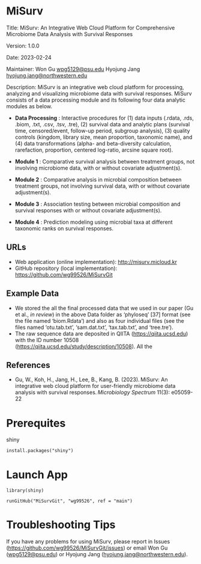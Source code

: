 # MiSurv

Title: MiSurv: An Integrative Web Cloud Platform for Comprehensive Microbiome Data Analysis with Survival Responses

Version: 1.0.0

Date: 2023-02-24

Maintainer: Won Gu <wpg5129@psu.edu> Hyojung Jang <hyojung.jang@northwestern.edu> 

Description: MiSurv is an integrative web cloud platform for processing, analyzing and visualizing microbiome data with survival responses. MiSurv consists of a data processing module and its following four data analytic modules as below.

* **Data Processing** : Interactive procedures for (1) data inputs (.rdata, .rds, .biom, .txt, .csv, .tsv, .tre), (2) survival data and analytic plans (survival time, censored/event, follow-up period, subgroup analysis), (3) quality controls (kingdom, library size, mean proportion, taxonomic name), and (4) data transformations (alpha- and beta-diversity calculation, rarefaction, proportion, centered log-ratio, arcsine square root).

* **Module 1** : Comparative survival analysis between treatment groups, not involving microbiome data, with or without covariate adjustment(s).

* **Module 2** : Comparative analysis in microbial composition between treatment groups, not involving survival data, with or without covariate adjustment(s).

* **Module 3** : Association testing between microbial composition and survival responses with or without covariate adjustment(s).

* **Module 4** : Prediction modeling using microbial taxa at different taxonomic ranks on survival responses.


## URLs

* Web application (online implementation): http://misurv.micloud.kr
* GitHub repository (local implementation): https://github.com/wg99526/MiSurvGit
 
## Example Data

* We stored the all the final processed data that we used in our paper (Gu et al., _in review_) in the above Data folder as ‘phyloseq’ [37] format (see the file named ‘biom.Rdata’) and also as four individual files (see the files named ‘otu.tab.txt’, ‘sam.dat.txt’, ‘tax.tab.txt’, and ‘tree.tre’).
* The raw sequence data are deposited in QIITA (https://qiita.ucsd.edu) with the ID number 10508 (https://qiita.ucsd.edu/study/description/10508). All the 

## References

* Gu, W., Koh, H., Jang, H., Lee, B., Kang, B. (2023). MiSurv: An integrative web cloud platform for user-friendly microbiome data analysis with survival responses. *_Microbiology Spectrum_* 11(3): e05059-22

# Prerequites

shiny
```
install.packages("shiny")
```

# Launch App

```
library(shiny)

runGitHub("MiSurvGit", "wg99526", ref = "main")
```

# Troubleshooting Tips

If you have any problems for using MiSurv, please report in Issues (https://github.com/wg99526/MiSurvGit/issues) or email Won Gu (wpg5129@psu.edu) or Hyojung Jang (hyojung.jang@northwestern.edu). 
